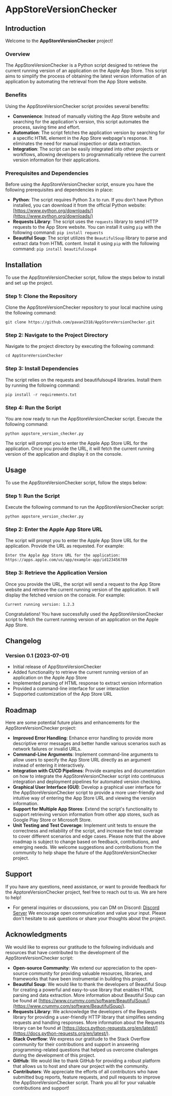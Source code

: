 # AppStoreVersionChecker
## Introduction
Welcome to the **AppStoreVersionChecker** project!
### Overview
The AppStoreVersionChecker is a Python script designed to retrieve the current running version of an application on the Apple App Store. This script aims to simplify the process of obtaining the latest version information of an application by automating the retrieval from the App Store website.
### Benefits
Using the AppStoreVersionChecker script provides several benefits:
- **Convenience**: Instead of manually visiting the App Store website and searching for the application's version, this script automates the process, saving time and effort.
- **Automation**: The script fetches the application version by searching for a specific HTML element in the App Store webpage's response. It eliminates the need for manual inspection or data extraction.
- **Integration**: The script can be easily integrated into other projects or workflows, allowing developers to programmatically retrieve the current version information for their applications.
### Prerequisites and Dependencies
Before using the AppStoreVersionChecker script, ensure you have the following prerequisites and dependencies in place:
- **Python**: The script requires Python 3.x to run. If you don't have Python installed, you can download it from the official Python website: [https://www.python.org/downloads/](https://www.python.org/downloads/)
- **Requests Library**: The script uses the `requests` library to send HTTP requests to the App Store website. You can install it using `pip` with the following command: `pip install requests`
- **Beautiful Soup**: The script utilizes the `BeautifulSoup` library to parse and extract data from HTML content. Install it using `pip` with the following command: `pip install beautifulsoup4`
## Installation
To use the AppStoreVersionChecker script, follow the steps below to install and set up the project.
### Step 1: Clone the Repository
Clone the AppStoreVersionChecker repository to your local machine using the following command:
```
git clone https://github.com/pavan2318/AppStoreVersionChecker.git
```
### Step 2: Navigate to the Project Directory
Navigate to the project directory by executing the following command:
```
cd AppStoreVersionChecker
```
### Step 3: Install Dependencies
The script relies on the requests and beautifulsoup4 libraries. Install them by running the following command:
```
pip install -r requirements.txt
```
### Step 4: Run the Script
You are now ready to run the AppStoreVersionChecker script. Execute the following command:
```
python appstore_version_checker.py
```
The script will prompt you to enter the Apple App Store URL for the application. Once you provide the URL, it will fetch the current running version of the application and display it on the console.
## Usage
To use the AppStoreVersionChecker script, follow the steps below:
### Step 1: Run the Script
Execute the following command to run the AppStoreVersionChecker script:
```
python appstore_version_checker.py
```
### Step 2: Enter the Apple App Store URL
The script will prompt you to enter the Apple App Store URL for the application. Provide the URL as requested. For example:
```
Enter the Apple App Store URL for the application: https://apps.apple.com/us/app/example-app/id123456789
```
### Step 3: Retrieve the Application Version
Once you provide the URL, the script will send a request to the App Store website and retrieve the current running version of the application. It will display the fetched version on the console. For example:
```
Current running version: 1.2.3
```
Congratulations! You have successfully used the AppStoreVersionChecker script to fetch the current running version of an application on the Apple App Store.
## Changelog
### Version 0.1 (2023-07-01)
- Initial release of AppStoreVersionChecker
- Added functionality to retrieve the current running version of an application on the Apple App Store
- Implemented parsing of HTML response to extract version information
- Provided a command-line interface for user interaction
- Supported customization of the App Store URL
## Roadmap
Here are some potential future plans and enhancements for the AppStoreVersionChecker project:
- **Improved Error Handling**: Enhance error handling to provide more descriptive error messages and better handle various scenarios such as network failures or invalid URLs.
- **Command-Line Arguments**: Implement command-line arguments to allow users to specify the App Store URL directly as an argument instead of entering it interactively.
- **Integration with CI/CD Pipelines**: Provide examples and documentation on how to integrate the AppStoreVersionChecker script into continuous integration and deployment pipelines for automated version checking.
- **Graphical User Interface (GUI)**: Develop a graphical user interface for the AppStoreVersionChecker script to provide a more user-friendly and intuitive way of entering the App Store URL and viewing the version information.
- **Support for Multiple App Stores**: Extend the script's functionality to support retrieving version information from other app stores, such as Google Play Store or Microsoft Store.
- **Unit Testing and Test Coverage**: Implement unit tests to ensure the correctness and reliability of the script, and increase the test coverage to cover different scenarios and edge cases.
Please note that the above roadmap is subject to change based on feedback, contributions, and emerging needs. We welcome suggestions and contributions from the community to help shape the future of the AppStoreVersionChecker project.
## Support
If you have any questions, need assistance, or want to provide feedback for the ApptoreVersionChecker project, feel free to reach out to us. We are here to help!
- For general inquiries or discussions, you can DM on Discord: [Discord Server](https://discordapp.com/users/pavan2318)
We encourage open communication and value your input. Please don't hesitate to ask questions or share your thoughts about the project.
## Acknowledgments
We would like to express our gratitude to the following individuals and resources that have contributed to the development of the AppStoreVersionChecker script:
- **Open-source Community**: We extend our appreciation to the open-source community for providing valuable resources, libraries, and frameworks that have been instrumental in building this project.
- **Beautiful Soup**: We would like to thank the developers of Beautiful Soup for creating a powerful and easy-to-use library that enables HTML parsing and data extraction. More information about Beautiful Soup can be found at [https://www.crummy.com/software/BeautifulSoup/](https://www.crummy.com/software/BeautifulSoup/).
- **Requests Library**: We acknowledge the developers of the Requests library for providing a user-friendly HTTP library that simplifies sending requests and handling responses. More information about the Requests library can be found at [https://docs.python-requests.org/en/latest/](https://docs.python-requests.org/en/latest/).
- **Stack Overflow**: We express our gratitude to the Stack Overflow community for their contributions and support in answering programming-related questions that helped us overcome challenges during the development of this project.
- **GitHub**: We would like to thank GitHub for providing a robust platform that allows us to host and share our project with the community.
- **Contributors**: We appreciate the efforts of all contributors who have submitted bug reports, feature requests, and pull requests to improve the AppStoreVersionChecker script.
Thank you all for your valuable contributions and support!
